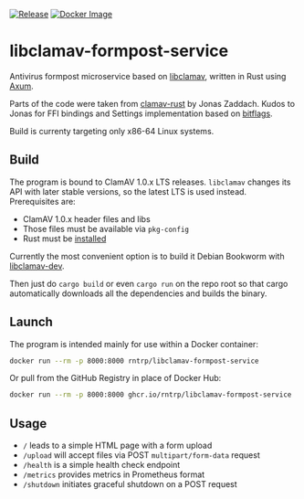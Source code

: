 [![Release](https://img.shields.io/github/v/release/rntrp/libclamav-formpost-service?include_prereleases)](https://github.com/rntrp/libclamav-formpost-service/releases)
[![Docker Image](https://img.shields.io/docker/image-size/rntrp/libclamav-formpost-service/latest?logo=docker)](https://hub.docker.com/r/rntrp/libclamav-formpost-service)

# libclamav-formpost-service
Antivirus formpost microservice based on [libclamav](https://github.com/Cisco-Talos/clamav), written in Rust using [Axum](https://github.com/tokio-rs/axum).

Parts of the code were taken from [clamav-rust](https://github.com/zaddach/clamav-rs) by Jonas Zaddach. Kudos to Jonas for FFI bindings and Settings implementation based on [bitflags](https://github.com/bitflags/bitflags).

Build is currenty targeting only x86-64 Linux systems.

## Build
The program is bound to ClamAV 1.0.x LTS releases. `libclamav` changes its API with later stable versions, so the latest LTS is used instead. Prerequisites are:
* ClamAV 1.0.x header files and libs
* Those files must be available via `pkg-config`
* Rust must be [installed](https://www.rust-lang.org/tools/install)

Currently the most convenient option is to build it Debian Bookworm with [libclamav-dev](https://packages.debian.org/bookworm/libclamav-dev).

Then just do `cargo build` or even `cargo run` on the repo root so that cargo automatically downloads all the dependencies and builds the binary.

## Launch
The program is intended mainly for use within a Docker container:
```sh
docker run --rm -p 8000:8000 rntrp/libclamav-formpost-service
```
Or pull from the GitHub Registry in place of Docker Hub:
```sh
docker run --rm -p 8000:8000 ghcr.io/rntrp/libclamav-formpost-service
```

## Usage
* `/` leads to a simple HTML page with a form upload
* `/upload` will accept files via POST `multipart/form-data` request
* `/health` is a simple health check endpoint
* `/metrics` provides metrics in Prometheus format
* `/shutdown` initiates graceful shutdown on a POST request
